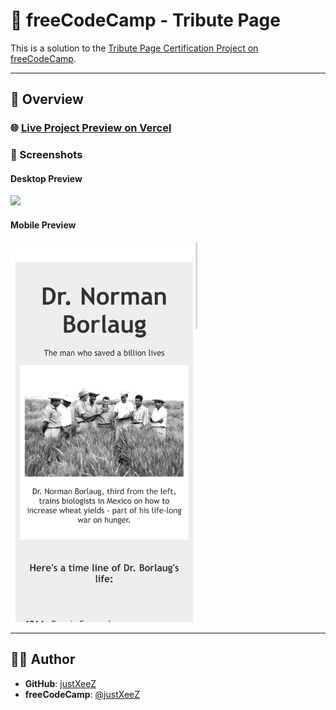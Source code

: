 # 🏅 freeCodeCamp - Tribute Page

This is a solution to the [Tribute Page Certification Project on freeCodeCamp](https://www.freecodecamp.org/learn/2022/responsive-web-design/build-a-tribute-page-project/build-a-tribute-page).

---

## 🚀 Overview

### 🌐 [Live Project Preview on Vercel](https://xeezfcc-tributepage.vercel.app/)

### 📸 Screenshots

#### Desktop Preview
<img src="design/desktop.png" width="600px"/>

#### Mobile Preview
<img src="design/mobile.png" width="300px"/>

---

## 👨‍💻 Author

- **GitHub**: [justXeeZ](https://github.com/justXeeZ)
- **freeCodeCamp**: [@justXeeZ](https://www.freecodecamp.org/justXeeZ)
